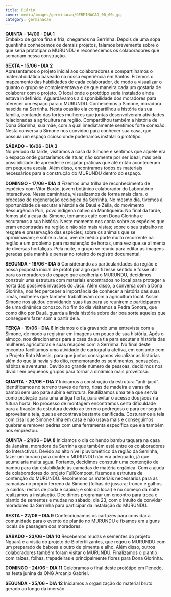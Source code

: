 ```yaml
---
title: Diário
cover: media/images/germinacao/GERMINACAO_00_00.jpg
category: germinacao
---
```

**QUINTA - 14/06 - DIA 1**  
Embaixo de garoa fina e fria, chegamos na Serrinha. Depois de uma sopa quentinha conhecemos os demais projetos, falamos brevemente sobre o que seria prototipar o MURUNDU e reconhecemos os colaboradores que somariam nessa construção.

**SEXTA – 15/06 - DIA 2**  
Apresentamos o projeto inicial aos colaboradores e compartilhamos o material didático baseado na nossa experiência em Santos.
Fizemos o mapeamento das habilidades de cada colaborador, de modo a visualizar o quanto o grupo se complementava e de que maneira cada um gostaria de colaborar com o projeto.
O local onde o protótipo seria instalado ainda estava indefinido. Aguardávamos a disponibilidade dos moradores para oferecer um espaço para o MURUNDU.
Conhecemos a Simone, moradora nascida na Serrinha. Nesta ocasião ela compartilhou a história da sua família, contando das fortes mulheres que juntas desenvolveram atividades relacionadas a agricultura na região. Compartilhou também a história de Dona Glorinha, sua mãe, com a qual imediatamente sentimos forte conexão. 
Nesta conversa a Simone nos convidou para conhecer sua casa, que possuía um espaço ocioso onde poderíamos instalar o protótipo. 

**SÁBADO – 16/06 - DIA 3**  
No período da tarde, visitamos a casa da Simone e sentimos que aquele era o espaço onde gostaríamos de atuar, não somente por ser ideal, mas pela possibilidade de aprender e resgatar práticas que até então aconteceram em pequena escala. Além disso, encontramos todos os materiais necessários para a construção do MURUNDU dentro do espaço. 

**DOMINGO - 17/06 – DIA 4**
Fizemos uma trilha de reconhecimento de espécies com Vitor Barão, jovem botânico colaborador do Laboratório Interactivos. Nessa caminhada, visualizamos de forma mais clara, o processo de regeneração ecológica da Serrinha. 
No mesmo dia, tivemos a oportunidade de escutar a história de Dauá e Zélia, do movimento Ressurgência Puri, povo indígena nativo da Mantiqueira. No final da tarde, fomos até a casa da Simone, tomamos café com Dona Glorinha e escutamos a sua história. Neste momento nos conta sobre as espécies que eram encontradas na região e não são mais vistas; sobre o seu trabalho no resgate e preservação das espécies; sobre os animais que se aproximavam; e sobre o Jacú, ave de médio porte muito recorrente na região e um problema para manutenção de hortas, uma vez que se alimenta de diversas hortaliças. 
Pela noite, o grupo se reuniu para editar as imagens geradas pela manhã e pensar no roteiro do registro documental.

**SEGUNDA - 18/06 – DIA 5**
Considerando as particularidades da região e nossa proposta inicial de prototipar algo que fizesse sentido e fosse útil para os moradores do espaço que acolheria o MURUNDU, decidimos construir uma estrutura com materiais encontrados no local para proteger a horta das possíveis invasões do Jacú.
Além disso, a conversa com a Dona Glorinha, nos fez perceber a importância de conhecer a história das suas irmãs, mulheres que também trabalhavam com a agricultura local. Assim Simone nos ajudou convidando suas tias para se reunirem e participarem de uma dinâmica conosco.
No fim do dia visitamos a Pedra Sonora, que como dito por Dauá, guarda a linda história sobre dar boa sorte aqueles que conseguem fazer som a partir dela.

**TERÇA - 19/06 – DIA 6**
Iniciamos o dia gravando uma entrevista com a Simone, de modo a registrar em imagens um pouco de sua história. Após o almoço, nos direcionamos para a casa da sua tia para escutar a história das mulheres agricultoras e suas relações com a Serrinha. No final deste encontro facilitamos uma atividade de cartografia afetiva, em conjunto com o Projeto Rota Mnesis, para que juntos consigamos visualizar as histórias além do que já havia sido dito, rememorando os sentimentos, sensações, hábitos e aventuras. Devido ao grande número de pessoas, decidimos nos dividir em pequenos grupos para tornar a dinâmica mais proveitosa.

**QUARTA - 20/06 – DIA 7**
Iniciamos a construção da estrutura “anti-jacú”. Identificamos no terreno traves de ferro, ripas de madeira e varas de bambú sem uso para subir a estrutura. Reutilizamos uma tela que servia como proteção para uma antiga horta, para evitar o acesso dos jacus na futura horta. No processo de montagem encontramos certa dificuldade para a fixação da estrutura devido ao terreno pedregoso e para conseguir aproveitar a tela, que se encontrava bastante danificada. Costuramos a tela com cisal que Simone tinha em casa e não usava mais e conseguimos quebrar e remover pedras com uma ferramenta específica que ela também nos emprestou.

**QUINTA - 21/06 – DIA 8**
Iniciamos o dia colhendo bambu taquara na casa da Janaína, moradora da Serrinha que também está entre os colaboradores do Interactivos. Devido ao alto nível pluviométrico da região da Serrinha, fazer um buraco para conter o MURUNDU não era adequado, já que acumularia muita água. Portanto, decidimos construir uma contenção de bambu para dar estabilidade às camadas de matéria orgânica.
Com a ajuda de colaboradores do projeto FullCompost, fizemos a estrutura de contenção do MURUNDU. Recolhemos os materiais necessários para as camadas no próprio terreno da Simone (folhas de jussara; tronco e galhos já caídos; restos de poda e capina; e solo do local) e no começo da noite realizamos a instalação. 
Decidimos programar um encontro para troca e plantio de sementes e mudas no sábado, dia 23, com o intuito de convidar moradores da Serrinha para participar da instalação do MURUNDU.

**SEXTA - 22/06 – DIA 9** 
Confeccionamos os cartazes para convidar a comunidade para o evento de plantio no MURUNDU e fixamos em alguns locais de passagem dos moradores.

**SÁBADO - 23/06 – DIA 10**
Recebemos mudas e sementes do projeto Nguará e a visita do projeto de Biofertilizantes, que regou o MURUNDU com um preparado de babosa e outro de pimenta e alho. Além disso, outros colaboradores também foram visitar o MURUNDU. Finalizamos o plantio com raízes, folhas, trepadeiras e principalmente flores para Dona Glorinha.

**DOMINGO - 24/06 – DIA 11**
Celebramos o final deste protótipo em Penedo, na festa junina da ONG Arcanjo Gabriel.

**SEGUNDA - 25/06 – DIA 12**
Iniciamos a organização do material bruto gerado ao longo da imersão.
